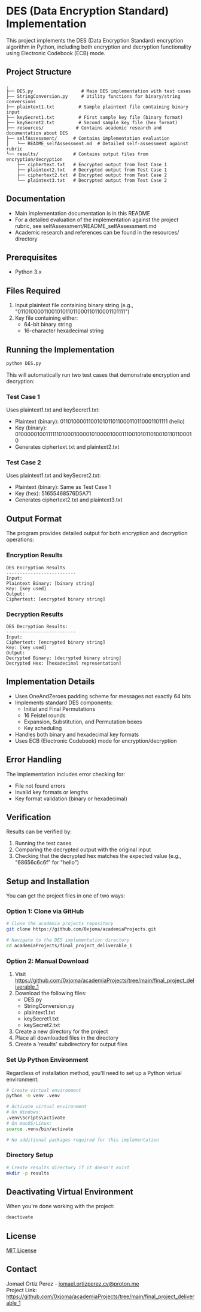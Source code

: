 # DES (Data Encryption Standard) Implementation
This project implements the DES (Data Encryption Standard) encryption algorithm in Python, including both encryption and decryption functionality using Electronic Codebook (ECB) mode.

## Project Structure
```
.
├── DES.py                  # Main DES implementation with test cases
├── StringConversion.py     # Utility functions for binary/string conversions
├── plaintext1.txt         # Sample plaintext file containing binary input
├── keySecret1.txt         # First sample key file (binary format)
├── keySecret2.txt         # Second sample key file (hex format)
├── resources/            # Contains academic research and documentation about DES
├── selfAssessment/      # Contains implementation evaluation
│   └── README_selfAssessment.md  # Detailed self-assessment against rubric
└── results/             # Contains output files from encryption/decryption
    ├── ciphertext.txt   # Encrypted output from Test Case 1
    ├── plaintext2.txt   # Decrypted output from Test Case 1
    ├── ciphertext2.txt  # Encrypted output from Test Case 2
    └── plaintext3.txt   # Decrypted output from Test Case 2
```
## Documentation
- Main implementation documentation is in this README
- For a detailed evaluation of the implementation against the project rubric, see selfAssessment/README_selfAssessment.md
- Academic research and references can be found in the resources/ directory

## Prerequisites
- Python 3.x

## Files Required
1. Input plaintext file containing binary string (e.g., "0110100001100101011011000110110001101111")
2. Key file containing either:
   - 64-bit binary string
   - 16-character hexadecimal string

## Running the Implementation
```bash
python DES.py
```

This will automatically run two test cases that demonstrate encryption and decryption:

### Test Case 1
Uses plaintext1.txt and keySecret1.txt:
- Plaintext (binary): 0110100001100101011011000110110001101111 (hello)
- Key (binary): 0100000100111111010001000010100001000111001010110100101101100010
- Generates ciphertext.txt and plaintext2.txt

### Test Case 2
Uses plaintext1.txt and keySecret2.txt:
- Plaintext (binary): Same as Test Case 1
- Key (hex): 51655468576D5A71
- Generates ciphertext2.txt and plaintext3.txt

## Output Format
The program provides detailed output for both encryption and decryption operations:

### Encryption Results
```
DES Encryption Results
--------------------------
Input:
Plaintext Binary: [binary string]
Key: [key used]
Output:
Ciphertext: [encrypted binary string]
```

### Decryption Results
```
DES Decryption Results:
--------------------------
Input:
Ciphertext: [encrypted binary string]
Key: [key used]
Output:
Decrypted Binary: [decrypted binary string]
Decrypted Hex: [hexadecimal representation]
```

## Implementation Details
- Uses OneAndZeroes padding scheme for messages not exactly 64 bits
- Implements standard DES components:
  - Initial and Final Permutations
  - 16 Feistel rounds
  - Expansion, Substitution, and Permutation boxes
  - Key scheduling
- Handles both binary and hexadecimal key formats
- Uses ECB (Electronic Codebook) mode for encryption/decryption

## Error Handling
The implementation includes error checking for:
- File not found errors
- Invalid key formats or lengths
- Key format validation (binary or hexadecimal)

## Verification
Results can be verified by:
1. Running the test cases
2. Comparing the decrypted output with the original input
3. Checking that the decrypted hex matches the expected value (e.g., "68656c6c6f" for "hello")

## Setup and Installation

You can get the project files in one of two ways:

### Option 1: Clone via GitHub
```bash
# Clone the academia projects repository
git clone https://github.com/0xjoma/academiaProjects.git

# Navigate to the DES implementation directory
cd academiaProjects/final_project_deliverable_1
```

### Option 2: Manual Download
1. Visit https://github.com/0xjoma/academiaProjects/tree/main/final_project_deliverable_1
2. Download the following files:
   - DES.py
   - StringConversion.py
   - plaintext1.txt
   - keySecret1.txt
   - keySecret2.txt
3. Create a new directory for the project
4. Place all downloaded files in the directory
5. Create a 'results' subdirectory for output files

### Set Up Python Environment
Regardless of installation method, you'll need to set up a Python virtual environment:

```bash
# Create virtual environment
python -m venv .venv

# Activate virtual environment
# On Windows:
.venv\Scripts\activate
# On macOS/Linux:
source .venv/bin/activate

# No additional packages required for this implementation
```

### Directory Setup
```bash
# Create results directory if it doesn't exist
mkdir -p results
```

## Deactivating Virtual Environment
When you're done working with the project:
```bash
deactivate
```
## License
[MIT License](https://opensource.org/licenses/MIT)

## Contact
Jomael Ortiz Perez - jomael.ortizperez.cv@proton.me\
Project Link: https://github.com/0xjoma/academiaProjects/tree/main/final_project_deliverable_1